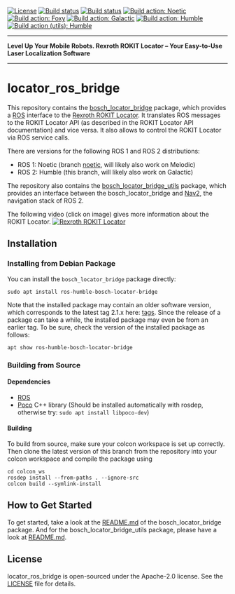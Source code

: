 [![License](https://img.shields.io/badge/License-Apache%202-blue.svg)](LICENSE)
[![Build status](http://build.ros.org/job/Ndev__locator_ros_bridge__ubuntu_focal_amd64/badge/icon?subject=Build%20farm%3A%20Noetic)](http://build.ros.org/job/Ndev__locator_ros_bridge__ubuntu_focal_amd64/)
[![Build status](http://build.ros2.org/job/Hdev__locator_ros_bridge__ubuntu_jammy_amd64/badge/icon?subject=Build%20farm%3A%20Humble)](https://build.ros2.org/job/Hdev__locator_ros_bridge__ubuntu_jammy_amd64/)
[![Build action: Noetic](https://github.com/boschglobal/locator_ros_bridge/actions/workflows/build_noetic.yml/badge.svg?branch=noetic)](https://github.com/boschglobal/locator_ros_bridge/actions/workflows/build_noetic.yml)
[![Build action: Foxy](https://github.com/boschglobal/locator_ros_bridge/actions/workflows/build_foxy.yml/badge.svg?branch=foxy)](https://github.com/boschglobal/locator_ros_bridge/actions/workflows/build_foxy.yml)
[![Build action: Galactic](https://github.com/boschglobal/locator_ros_bridge/actions/workflows/build_galactic.yml/badge.svg?branch=humble)](https://github.com/boschglobal/locator_ros_bridge/actions/workflows/build_galactic.yml)
[![Build action: Humble](https://github.com/boschglobal/locator_ros_bridge/actions/workflows/build_humble.yml/badge.svg?branch=humble)](https://github.com/boschglobal/locator_ros_bridge/actions/workflows/build_humble.yml)
[![Build action (utils): Humble](https://github.com/boschglobal/locator_ros_bridge/actions/workflows/build_utils_humble.yml/badge.svg?branch=humble)](https://github.com/boschglobal/locator_ros_bridge/actions/workflows/build_utils_humble.yml)

---
**Level Up Your Mobile Robots. Rexroth ROKIT Locator – Your Easy-to-Use Laser Localization Software**

---

# locator_ros_bridge

This repository contains the [bosch_locator_bridge](bosch_locator_bridge) package, which provides a [ROS] interface to the [Rexroth ROKIT Locator].
It translates ROS messages to the ROKIT Locator API (as described in the ROKIT Locator API documentation) and vice versa.
It also allows to control the ROKIT Locator via ROS service calls.

There are versions for the following ROS 1 and ROS 2 distributions:
* ROS 1: Noetic (branch [noetic](../../tree/noetic), will likely also work on Melodic)
* ROS 2: Humble (this branch, will likely also work on Galactic)

The repository also contains the [bosch_locator_bridge_utils](bosch_locator_bridge_utils) package, which provides an interface between the bosch_locator_bridge and [Nav2], the navigation stack of ROS 2.

The following video (click on image) gives more information about the ROKIT Locator.
[![Rexroth ROKIT Locator](https://dc-mkt-prod.cloud.bosch.tech/xrm/media/global/product_group_1/components_for_mobile_robotics/rokit/landingpage-stage-bild-keyvisual-locator-gruppe-a.jpg)](https://www.youtube.com/watch?v=g6SIUlXn9Bk)

## Installation

### Installing from Debian Package

You can install the `bosch_locator_bridge` package directly:

    sudo apt install ros-humble-bosch-locator-bridge

Note that the installed package may contain an older software version, which corresponds to the latest tag 2.1.x here: [tags].
Since the release of a package can take a while, the installed package may even be from an earlier tag.
To be sure, check the version of the installed package as follows:

    apt show ros-humble-bosch-locator-bridge

### Building from Source

#### Dependencies

- [ROS]
- [Poco] C++ library (Should be installed automatically with rosdep, otherwise try: ```sudo apt install libpoco-dev```)

#### Building

To build from source, make sure your colcon workspace is set up correctly. Then clone the latest version of this branch from the repository into your colcon workspace and compile the package using

    cd colcon_ws
    rosdep install --from-paths . --ignore-src
    colcon build --symlink-install

## How to Get Started

To get started, take a look at the [README.md](bosch_locator_bridge/README.md) of the bosch_locator_bridge package.
And for the bosch_locator_bridge_utils package, please have a look at [README.md](bosch_locator_bridge_utils/README.md).

## License

locator_ros_bridge is open-sourced under the Apache-2.0 license. See the [LICENSE](LICENSE) file for details.


[Nav2]: https://navigation.ros.org/
[ROS]: https://www.ros.org/
[Poco]: https://pocoproject.org/
[Rexroth ROKIT Locator]: https://www.boschrexroth.com/en/xc/products/product-groups/components-for-mobile-robotics/index
[tags]: https://github.com/boschglobal/locator_ros_bridge/tags
